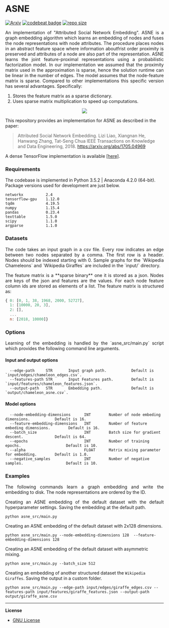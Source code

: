 ASNE
============================================
[![Arxiv](https://img.shields.io/badge/ArXiv-1705.04969-orange.svg)](https://arxiv.org/abs/1705.04969) [![codebeat badge](https://codebeat.co/badges/ea972554-55e7-4865-b466-f34755abc393)](https://codebeat.co/projects/github-com-benedekrozemberczki-asne-master) [![repo size](https://img.shields.io/github/repo-size/benedekrozemberczki/ASNE.svg)](https://github.com/benedekrozemberczki/ASNE/archive/master.zip)

<p align="justify">
An implementation of "Attributed Social Network Embedding". ASNE is a graph embedding algorithm which learns an embedding of nodes and fuses the node representations with node attributes. The procedure places nodes in an abstract feature space where information aboutfrist order proximity is preserved and attributes of a node are also part of the representation. ASNE learns the joint feature-proximal representations using a probabilistic factorization model. In our implementation we assumed that the proximity matrix used in the approximation is sparse, hence the solution runtime can be linear in the number of edges. The model assumes that the node-feature matrix is sparse. Compared to other implementations this specific version has several advantages. Specifically:

1. Stores the feature matrix as a sparse dictionary.
2. Uses sparse matrix multiplication to speed up computations.</p>
<div style="text-align:center"><img src ="asne.jpeg" ,width=720/></div>

This repository provides an implementation for ASNE as described in the paper:
> Attributed Social Network Embedding.
> Lizi Liao, Xiangnan He, Hanwang Zhang, Tat-Seng Chua
> IEEE Transactions on Knowledge and Data Engineering, 2018.
> https://arxiv.org/abs/1705.04969

A dense TensorFlow implementation is available [[here]](https://github.com/lizi-git/ASNE).

### Requirements

The codebase is implemented in Python 3.5.2 | Anaconda 4.2.0 (64-bit). Package versions used for development are just below.
```
networkx          2.4
tensorflow-gpu    1.12.0
tqdm              4.19.5
numpy             1.15.4
pandas            0.23.4
texttable         1.5.0
scipy             1.1.0
argparse          1.1.0
```
### Datasets
<p align="justify">
The code takes an input graph in a csv file. Every row indicates an edge between two nodes separated by a comma. The first row is a header. Nodes should be indexed starting with 0. Sample graphs for the `Wikipedia Chameleons` and `Wikipedia Giraffes` are included in the  `input/` directory. </p>
<p align="justify">
The feature matrix is a **sparse binary** one it is stored as a json. Nodes are keys of the json and features are the values. For each node feature column ids are stored as elements of a list. The feature matrix is structured as:</p>

```javascript
{ 0: [0, 1, 38, 1968, 2000, 52727],
  1: [10000, 20, 3],
  2: [],
  ...
  n: [2018, 10000]}
```

### Options
<p align="justify">
Learning of the embedding is handled by the `asne_src/main.py` script which provides the following command line arguments.</p>

#### Input and output options

```
  --edge-path     STR       Input graph path.           Default is `input/edges/chameleon_edges.csv`.
  --features-path STR       Input Features path.        Default is `input/features/chameleon_features.json`.
  --output-path   STR       Embedding path.             Default is `output/chameleon_asne.csv`.
```

#### Model options

```
  --node-embedding-dimensions      INT        Number of node embeding dimensions.           Default is 16.
  --feature-embedding-dimensions   INT        Number of feature embeding dimensions.        Default is 16.
  --batch_size                     INT        Batch size for gradient descent.              Default is 64.
  --epochs                         INT        Number of training epochs.                    Default is 10.
  --alpha                          FLOAT      Matrix mixing parameter for embedding.        Default is 1.0.
  --negative_samples               INT        Number of negative samples.                   Default is 10.
```

### Examples
<p align="justify">
The following commands learn a graph embedding and write the embedding to disk. The node representations are ordered by the ID.</p>
<p align="justify">
Creating an ASNE embedding of the default dataset with the default hyperparameter settings. Saving the embedding at the default path.</p>

```
python asne_src/main.py
```
Creating an ASNE embedding of the default dataset with 2x128 dimensions.

```
python asne_src/main.py --node-embedding-dimensions 128  --feature-embedding-dimensions 128
```

Creating an ASNE embedding of the default dataset with asymmetric mixing.

```
python asne_src/main.py --batch_size 512
```

Creating an embedding of another structured dataset the `Wikipedia Giraffes`. Saving the output in a custom folder.

```
python asne_src/main.py --edge-path input/edges/giraffe_edges.csv --features-path input/features/giraffe_features.json --output-path output/giraffe_asne.csv
```

--------------------------------------------------------------------------------

**License**

- [GNU License](https://github.com/benedekrozemberczki/ASNE/blob/master/LICENSE)
